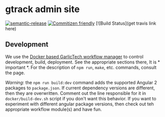 # gtrack admin site

[![semantic-release](https://img.shields.io/badge/%20%20%F0%9F%93%A6%F0%9F%9A%80-semantic--release-e10079.svg)](https://github.com/semantic-release/semantic-release)
[![Commitizen friendly](https://img.shields.io/badge/commitizen-friendly-brightgreen.svg)](http://commitizen.github.io/cz-cli/)
[![Build Status](get travis link here)

## Development

We use the [Docker based GarlicTech workflow manager](https://github.com/garlictech/workflows) to control development, build, deployment. 
See the appropriate sections there, It is * important *. For the description of `npm run`, `make`, etc. commands, consult the page.

*Warning*: the `npm run build:dev` command adds the supported Angular 2 packages to `package.json`. If current dependency versions are different, then they are overwritten. Comment out the line responsible for it
in `docker/build-dev.sh` script if you don't want this behavior. If you want to experiment with different angular package versions, then check out teh appropriate workflow 
module(s) and have fun.

